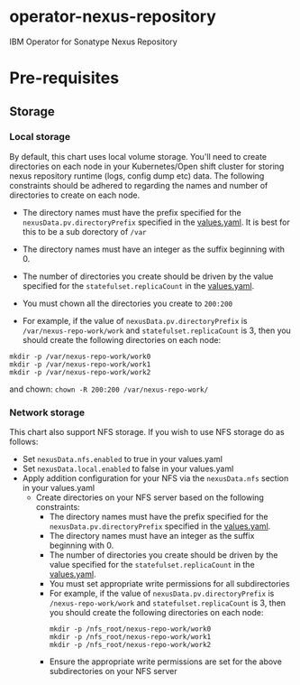 # operator-nexus-repository
IBM Operator for Sonatype Nexus Repository

# Pre-requisites

## Storage

### Local storage

By default, this chart uses local volume storage. You'll need to create directories
on each node in your Kubernetes/Open shift cluster for storing nexus repository runtime (logs, config dump etc) data. 
The following constraints should be adhered to regarding the names and number of directories to create on each node.

* The directory names must have the prefix specified for the ```nexusData.pv.directoryPrefix``` specified in the [values.yaml](helm-charts%2Fsonatype-nexus-repository%2Fvalues.yaml). It is best for this to be a sub dorectory of ```/var``` 

* The directory names must have an integer as the suffix beginning with 0.

* The number of directories you create should be driven by the value specified for the ```statefulset.replicaCount``` in the 
 [values.yaml](helm-charts%2Fsonatype-nexus-repository%2Fvalues.yaml).

* You must chown all the directories you create to ```200:200```

* For example, if the value of ```nexusData.pv.directoryPrefix``` is ```/var/nexus-repo-work/work``` and ```statefulset.replicaCount``` is 3, then you should create the following directories on each node:

```
mkdir -p /var/nexus-repo-work/work0
mkdir -p /var/nexus-repo-work/work1
mkdir -p /var/nexus-repo-work/work2
```

and chown: ```chown -R 200:200 /var/nexus-repo-work/ ```


### Network storage
This chart also support NFS storage. If you wish to use NFS storage do as follows:
* Set ```nexusData.nfs.enabled``` to true in your values.yaml 
* Set ```nexusData.local.enabled``` to false in your values.yaml
* Apply addition configuration for your NFS via the ```nexusData.nfs``` section in your values.yaml
  * Create directories on your NFS server based on the following constraints:
      * The directory names must have the prefix specified for the ```nexusData.pv.directoryPrefix``` specified in the [values.yaml](helm-charts%2Fsonatype-nexus-repository%2Fvalues.yaml).
      * The directory names must have an integer as the suffix beginning with 0.
      * The number of directories you create should be driven by the value specified for the ```statefulset.replicaCount``` in the [values.yaml](helm-charts%2Fsonatype-nexus-repository%2Fvalues.yaml).
      * You must set appropriate write permissions for all subdirectories 
      * For example, if the value of ```nexusData.pv.directoryPrefix``` is ```/nexus-repo-work/work``` and ```statefulset.replicaCount``` is 3, then you should create the following directories on each node:
          ```
          mkdir -p /nfs_root/nexus-repo-work/work0
          mkdir -p /nfs_root/nexus-repo-work/work1
          mkdir -p /nfs_root/nexus-repo-work/work2
          ```
      * Ensure the appropriate write permissions are set for the above subdirectories on your NFS server